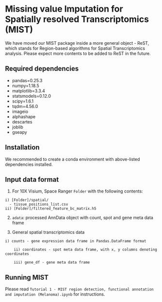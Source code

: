 # Missing value Imputation for Spatially resolved Transcriptomics (MIST)

We have moved our MIST package inside a more general object - ReST, which stands for Region-based
algorithms for Spatial Transcriptomics analysis. Please expect more contents to be added to ReST in the future.

## Required dependencies

  * pandas=0.25.3
  * numpy=1.18.5
  * matplotlib=3.3.4
  * statsmodels=0.12.0
  * scipy=1.6.1
  * tqdm=4.56.0
  * imageio
  * alphashape
  * descartes
  * joblib
  * gseapy

## Installation

  We recommended to create a conda environment with above-listed dependencies installed.

## Input data format

  1. For 10X Visium, Space Ranger `Folder` with the following contents:

    i) [Folder]/spatial/
      - tissue_positions_list.csv
    ii) [Folder]/filtered_feature_bc_matrix.h5

  2. `adata`: processed AnnData object with count, spot and gene meta data frame

  3. General spatial transcriptomics data

    i) counts - gene expression data frame in Pandas.DataFrame format

		ii) coordinates - spot meta data frame, with x, y columns denoting coordinates

		iii) gene_df - gene meta data frame

## Running MIST
  Please read `Tutorial 1 - MIST region detection, functional annotation and imputation (Melanoma).ipynb` for instructions.

<!-- ## Parameters 
  ### I/O parameters
  * -f: path to the input raw count matrix (csv).
  * -o: path to save the imputed data sets.

  ### Model Parameters
  * -r: radius in Euclidean distance to consider as adjacent spots.
  * -s: whether to select thresholding parameter epsilon automatically or not. 0: no selection, use fixed. 1: select automatically.
  * -e: edge filtering parameter epsilon, range from 0 to 1. Only useful when -s was set to 0.
  * -l: normalization method. Must be one of "cpm", "logCPM", "logMed", "none". Default is "cpm".

  ### Other parameters
  * -n: number of processors to be used for parallel computing. 1-10. Default is 1. 

## Run example experiments
  
  The following code will impute the test data with 4 processors, save the imputed cpm data, raw data to the designated folder. Also, the component information will be saved to the same folder.
  
    python3 MIST.py -f test_data/raw.csv -o test_data/imputed.csv -l cpm -n 4

  After running the above code, the following files will be generated:

    1. test_data/imputed.csv -- imputed, normalized, gene filtered expression.
    2. test_data/imputed_complete.csv -- imputed, normalized, gene expression.
    3. test_data/imputed_rawCount.csv -- imputed, raw gene counts.
    4. imputed_cluster_info.csv -- region assignment of every spot.

  ### Visualize major tissue components
  
  The following code will take component information returned by the imputation pipeline and visualize the component information.
  
    python3 visualize_components.py test_data/imputed_cluster_info.csv test_data/cluster.png
  
  The above code will visualize the detected regions by giving a figure like:

  [Cluster Visualization](test_data/output/cluster.png) -->
